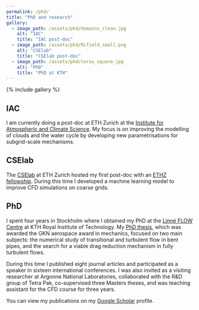 ```yaml
---
permalink: /phd/
title: "PhD and research"
gallery:
  - image_path: /assets/phd/domains_clean.jpg
    alt: "IAC"
    title: "IAC post-doc"
  - image_path: /assets/phd/RLfield_small.png
    alt: "CSElab"
    title: "CSElab post-doc"
  - image_path: /assets/phd/torus_square.jpg
    alt: "PhD"
    title: "PhD at KTH"
---
```


{% include gallery %}

## IAC

I am currently doing a post-doc at ETH Zurich at the [Institute for Atmospheric
and Climate Science](https://iac.ethz.ch/group/climate-and-water-cycle.html).
My focus is on improving the modelling of clouds and the water cycle by
developing new parametrisations for subgrid-scale mechanisms.

## CSElab

The [CSElab](https://www.cse-lab.ethz.ch) at ETH Zurich hosted my first
post-doc with an [ETHZ
fellowship](https://ethz.ch/en/research/research-promotion/eth-fellowships.html).
During this time I developed a machine learning model to improve CFD
simulations on coarse grids.

## PhD

I spent four years in Stockholm where I obtained my PhD at the [Linné FLOW
Centre](https://www.flow.kth.se) at KTH Royal Institute of Technology.
My [PhD thesis](/assets/pdfs/JacopoCanton_PhDthesis.pdf), which was awarded the
GKN aerospace award in mechanics, focused on two main subjects: the numerical
study of transitional and turbulent flow in bent pipes, and the search for a
viable drag reduction mechanism in fully turbulent flows.


During this time I published eight journal articles and participated as a
speaker in sixteen international conferences.
I was also invited as a visiting researcher at Argonne National Laboratories,
collaborated with the R&D group of Tetra Pak, co-supervised three Masters
theses, and was teaching assistant for the CFD course for three years.

You can view my publications on my [Google
Scholar](https://scholar.google.com/citations?user=7ypmj8YAAAAJ&hl=en&oi=ao)
profile.
